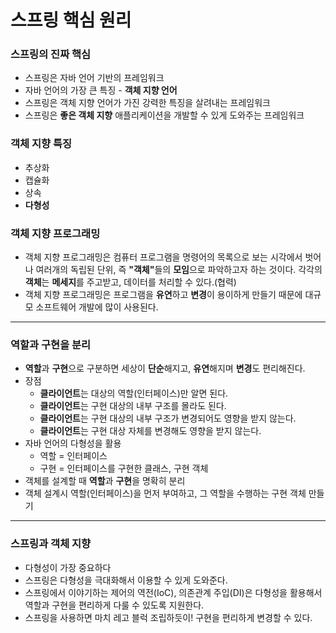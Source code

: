 # 스프링 핵심 원리

### 스프링의 진짜 핵심
- 스프링은 자바 언어 기반의 프레임워크
- 자바 언어의 가장 큰 특징 - <strong>객체 지향 언어</strong>
- 스프링은 객체 지향 언어가 가진 강력한 특징을 살려내는 프레임워크
- 스프링은 <strong>좋은 객체 지향</strong> 애플리케이션을 개발할 수 있게 도와주는 프레임워크

### 객체 지향 특징
- 추상화
- 캡슐화
- 상속
- <strong>다형성</strong>

### 객체 지향 프로그래밍
- 객체 지향 프로그래밍은 컴퓨터 프로그램을 명령어의 목록으로 보는 시각에서 벗어나 여러개의 독립된 단위, 즉 <strong>"객체"</strong>들의 <strong>모임</strong>으로 파악하고자 하는 것이다. 각각의 <strong>객체</strong>는 <strong>메세지</strong>를 주고받고, 데이터를 처리할 수 있다.(협력)
- 객체 지향 프로그래밍은 프로그램을 <strong>유연</strong>하고 <strong>변경</strong>이 용이하게 만들기 때문에 대규모 소프트웨어 개발에 많이 사용된다.

---
### 역할과 구현을 분리
- <strong>역할</strong>과 <strong>구현</strong>으로 구분하면 세상이 <strong>단순</strong>해지고, <strong>유연</strong>해지며 <strong>변경</strong>도 편리해진다.
- 장점
  - <strong>클라이언트</strong>는 대상의 역할(인터페이스)만 알면 된다.
  - <strong>클라이언트</strong>는 구현 대상의 내부 구조를 몰라도 된다.
  - <strong>클라이언트</strong>는 구현 대상의 내부 구조가 변경되어도 영향을 받지 않는다.
  - <strong>클라이언트</strong>는 구현 대상 자체를 변경해도 영향을 받지 않는다.
- 자바 언어의 다형성을 활용
  - 역할 = 인터페이스
  - 구현 = 인터페이스를 구현한 클래스, 구현 객체
- 객체를 설계할 때 <strong>역할</strong>과 <strong>구현</strong>을 명확히 분리
- 객체 설계시 역할(인터페이스)을 먼저 부여하고, 그 역할을 수행하는 구현 객체 만들기

---
### 스프링과 객체 지향
* 다형성이 가장 중요하다
* 스프링은 다형성을 극대화해서 이용할 수 있게 도와준다.
* 스프링에서 이야기하는 제어의 역전(IoC), 의존관계 주입(DI)은 다형성을 활용해서 역할과 구현을 편리하게 다룰 수 있도록 지원한다.
* 스프링을 사용하면 마치 레고 블럭 조립하듯이! 구현을 편리하게 변경할 수 있다.
